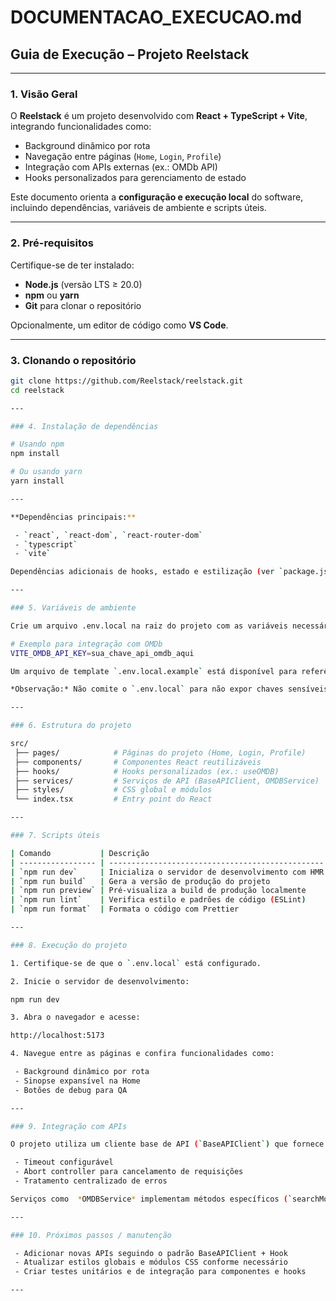 # DOCUMENTACAO_EXECUCAO.md

## Guia de Execução – Projeto Reelstack

---

### 1. Visão Geral

O **Reelstack** é um projeto desenvolvido com **React + TypeScript + Vite**, integrando funcionalidades como:

- Background dinâmico por rota  
- Navegação entre páginas (`Home`, `Login`, `Profile`)  
- Integração com APIs externas (ex.: OMDb API)  
- Hooks personalizados para gerenciamento de estado  

Este documento orienta a **configuração e execução local** do software, incluindo dependências, variáveis de ambiente e scripts úteis.

---

### 2. Pré-requisitos

Certifique-se de ter instalado:

- **Node.js** (versão LTS ≥ 20.0)  
- **npm** ou **yarn**  
- **Git** para clonar o repositório  

Opcionalmente, um editor de código como **VS Code**.

---

### 3. Clonando o repositório

```bash
git clone https://github.com/Reelstack/reelstack.git
cd reelstack

---

### 4. Instalação de dependências

# Usando npm
npm install

# Ou usando yarn
yarn install

---

**Dependências principais:**

 - `react`, `react-dom`, `react-router-dom`
 - `typescript`
 - `vite`

Dependências adicionais de hooks, estado e estilização (ver `package.json`)

---

### 5. Variáveis de ambiente

Crie um arquivo .env.local na raiz do projeto com as variáveis necessárias:

# Exemplo para integração com OMDb
VITE_OMDB_API_KEY=sua_chave_api_omdb_aqui

Um arquivo de template `.env.local.example` está disponível para referência.

*Observação:* Não comite o `.env.local` para não expor chaves sensíveis.

---

### 6. Estrutura do projeto

src/
 ├── pages/            # Páginas do projeto (Home, Login, Profile)
 ├── components/       # Componentes React reutilizáveis
 ├── hooks/            # Hooks personalizados (ex.: useOMDB)
 ├── services/         # Serviços de API (BaseAPIClient, OMDBService)
 ├── styles/           # CSS global e módulos
 └── index.tsx         # Entry point do React

---

### 7. Scripts úteis

| Comando           | Descrição                                        |
| ----------------- | ------------------------------------------------ |
| `npm run dev`     | Inicializa o servidor de desenvolvimento com HMR |
| `npm run build`   | Gera a versão de produção do projeto             |
| `npm run preview` | Pré-visualiza a build de produção localmente     |
| `npm run lint`    | Verifica estilo e padrões de código (ESLint)     |
| `npm run format`  | Formata o código com Prettier                    |

---

### 8. Execução do projeto

1. Certifique-se de que o `.env.local` está configurado.

2. Inicie o servidor de desenvolvimento:

npm run dev

3. Abra o navegador e acesse:

http://localhost:5173

4. Navegue entre as páginas e confira funcionalidades como:

 - Background dinâmico por rota
 - Sinopse expansível na Home
 - Botões de debug para QA

---

### 9. Integração com APIs

O projeto utiliza um cliente base de API (`BaseAPIClient`) que fornece:

 - Timeout configurável
 - Abort controller para cancelamento de requisições
 - Tratamento centralizado de erros

Serviços como  *OMDBService* implementam métodos específicos (`searchMovies`, `getMovieById`, etc.), enquanto hooks como `useOMDB` gerenciam estado, loading e erros.

--- 

### 10. Próximos passos / manutenção

 - Adicionar novas APIs seguindo o padrão BaseAPIClient + Hook
 - Atualizar estilos globais e módulos CSS conforme necessário
 - Criar testes unitários e de integração para componentes e hooks

---